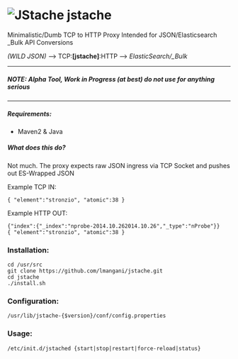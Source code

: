 ![JStache](http://i.imgur.com/Lnmza1J.png)
jstache
=======

Minimalistic/Dumb TCP to HTTP Proxy 
Intended for JSON/Elasticsearch _Bulk API Conversions

*(WILD JSON)* --> TCP:__[jstache]__:HTTP --> *ElasticSearch/_Bulk*

---------------------

##### __NOTE: Alpha Tool, Work in Progress (at best) do not use for anything serious__
---------------------

##### Requirements:
* Maven2 & Java

##### What does this do?
Not much. The proxy expects raw JSON ingress via TCP Socket and pushes out ES-Wrapped JSON 

Example TCP IN:
```
{ "element":"stronzio", "atomic":38 }
```
Example HTTP OUT:
```
{"index":{"_index":"nprobe-2014.10.262014.10.26","_type":"nProbe"}}
{ "element":"stronzio", "atomic":38 }
```

### Installation:
```
cd /usr/src
git clone https://github.com/lmangani/jstache.git
cd jstache
./install.sh
```

### Configuration:
```
/usr/lib/jstache-{$version}/conf/config.properties
```

### Usage:
```
/etc/init.d/jstached {start|stop|restart|force-reload|status}
```
